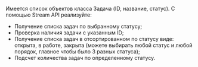 Имеется список объектов класса Задача (ID, название, статус). С помощью Stream API реализуйте:

- Получение списка задач по выбранному статусу;
- Проверка наличия задачи с указанным ID;
- Получение списка задач в отсортированном по статусу виде: открыта, в работе, закрыта (можете выбирать любой статус и
  любой порядок, главное чтобы было 3 разных статуса);
- Подсчет количества задач по определенному статусу.